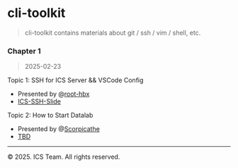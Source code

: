 # cli-toolkit

> cli-toolkit contains materials about git / ssh / vim / shell, etc.

### Chapter 1

> 2025-02-23 

Topic 1: SSH for ICS Server && VSCode Config

- Presented by @[root-hbx](https://github.com/root-hbx)
- [ICS-SSH-Slide](./ICS-SSH-Slide.pdf)

Topic 2: How to Start Datalab

- Presented by @[Scorpicathe](https://github.com/Scorpicathe)
- [TBD]()

---

© 2025. ICS Team. All rights reserved.
